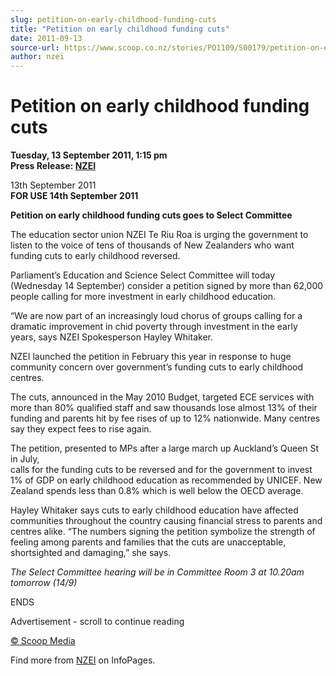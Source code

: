 ```yaml
---
slug: petition-on-early-childhood-funding-cuts
title: "Petition on early childhood funding cuts"
date: 2011-09-13
source-url: https://www.scoop.co.nz/stories/PO1109/S00179/petition-on-early-childhood-funding-cuts.htm
author: nzei
---
```

Petition on early childhood funding cuts
========================================

**Tuesday, 13 September 2011, 1:15 pm**  
**Press Release: [NZEI](https://info.scoop.co.nz/NZEI)**

13th September 2011  
**FOR USE 14th September 2011**

**Petition on early childhood funding cuts goes to Select Committee**

The education sector union NZEI Te Riu Roa is urging the government to listen to the voice of tens of thousands of New Zealanders who want funding cuts to early childhood reversed.

Parliament’s Education and Science Select Committee will today (Wednesday 14 September) consider a petition signed by more than 62,000 people calling for more investment in early childhood education.

“We are now part of an increasingly loud chorus of groups calling for a dramatic improvement in chid poverty through investment in the early years, says NZEI Spokesperson Hayley Whitaker.

NZEI launched the petition in February this year in response to huge community concern over government’s funding cuts to early childhood centres.

The cuts, announced in the May 2010 Budget, targeted ECE services with more than 80% qualified staff and saw thousands lose almost 13% of their funding and parents hit by fee rises of up to 12% nationwide. Many centres say they expect fees to rise again.

The petition, presented to MPs after a large march up Auckland’s Queen St in July,  
calls for the funding cuts to be reversed and for the government to invest 1% of GDP on early childhood education as recommended by UNICEF. New Zealand spends less than 0.8% which is well below the OECD average.

Hayley Whitaker says cuts to early childhood education have affected communities throughout the country causing financial stress to parents and centres alike. “The numbers signing the petition symbolize the strength of feeling among parents and families that the cuts are unacceptable, shortsighted and damaging,” she says.

_The Select Committee hearing will be in Committee Room 3 at 10.20am tomorrow (14/9)_

ENDS  

Advertisement - scroll to continue reading





[© Scoop Media](http://www.scoop.co.nz/about/terms.html)

Find more from [NZEI](https://info.scoop.co.nz/NZEI) on InfoPages.